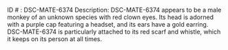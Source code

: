 ID # : DSC-MATE-6374
Description: DSC-MATE-6374 appears to be a male monkey of an unknown species with red clown eyes. Its head is adorned with a purple cap featuring a headset, and its ears have a gold earring. DSC-MATE-6374 is particularly attached to its red scarf and whistle, which it keeps on its person at all times.
